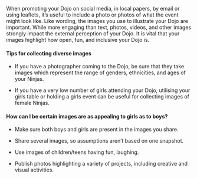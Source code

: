 When promoting your Dojo on social media, in local papers, by email or using leaflets, it’s useful to include a photo or photos of what the event might look like. Like wording, the images you use to illustrate your Dojo are important. While more engaging than text, photos, videos, and other images strongly impact the external perception of your Dojo. It is vital that your images highlight how open, fun, and inclusive your Dojo is.

####  Tips for collecting diverse images

* If you have a photographer coming to the Dojo, be sure that they take images which represent the range of genders, ethnicities, and ages of your Ninjas.

* If you have a very low number of girls attending your Dojo, utilising your girls table or holding a girls event can be useful for collecting images of female Ninjas.

  


#### How can I be certain images are as appealing to girls as to boys?

* Make sure both boys and girls are present in the images you share.

* Share several images, so assumptions aren’t based on one snapshot.

* Use images of children/teens having fun, laughing.

* Publish photos highlighting a variety of projects, including creative and visual activities.



